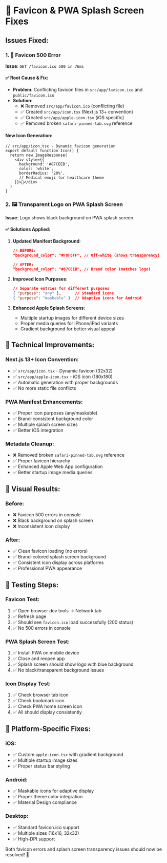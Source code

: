# 🎨 Favicon & PWA Splash Screen Fixes

## Issues Fixed:

### 1. 🚫 **Favicon 500 Error**
**Issue**: `GET /favicon.ico 500 in 76ms`

#### ✅ **Root Cause & Fix:**
- **Problem**: Conflicting favicon files in `src/app/favicon.ico` and `public/favicon.ico`
- **Solution**: 
  - ❌ Removed `src/app/favicon.ico` (conflicting file)
  - ✅ Created `src/app/icon.tsx` (Next.js 13+ convention)
  - ✅ Created `src/app/apple-icon.tsx` (iOS specific)
  - ✅ Removed broken `safari-pinned-tab.svg` reference

#### **New Icon Generation:**
```tsx
// src/app/icon.tsx - Dynamic favicon generation
export default function Icon() {
  return new ImageResponse(
    <div style={{
      background: '#87CEEB',
      color: 'white',
      borderRadius: '20%',
      // Medical emoji for healthcare theme
    }}>🏥</div>
  )
}
```

### 2. 🖼️ **Transparent Logo on PWA Splash Screen**
**Issue**: Logo shows black background on PWA splash screen

#### ✅ **Solutions Applied:**

1. **Updated Manifest Background**:
   ```json
   // BEFORE:
   "background_color": "#F8F8FF", // Off-white (shows transparency)
   
   // AFTER:
   "background_color": "#87CEEB", // Brand color (matches logo)
   ```

2. **Improved Icon Purposes**:
   ```json
   // Separate entries for different purposes
   { "purpose": "any" },      // Standard icons
   { "purpose": "maskable" }  // Adaptive icons for Android
   ```

3. **Enhanced Apple Splash Screens**:
   - Multiple startup images for different device sizes
   - Proper media queries for iPhone/iPad variants
   - Gradient background for better visual appeal

## 🔧 **Technical Improvements:**

### **Next.js 13+ Icon Convention:**
- ✅ `src/app/icon.tsx` - Dynamic favicon (32x32)
- ✅ `src/app/apple-icon.tsx` - iOS icon (180x180)
- ✅ Automatic generation with proper backgrounds
- ✅ No more static file conflicts

### **PWA Manifest Enhancements:**
- ✅ Proper icon purposes (any/maskable)
- ✅ Brand-consistent background color
- ✅ Multiple splash screen sizes
- ✅ Better iOS integration

### **Metadata Cleanup:**
- ❌ Removed broken `safari-pinned-tab.svg` reference
- ✅ Proper favicon hierarchy
- ✅ Enhanced Apple Web App configuration
- ✅ Better startup image media queries

## 🎨 **Visual Results:**

### **Before:**
- ❌ Favicon 500 errors in console
- ❌ Black background on splash screen
- ❌ Inconsistent icon display

### **After:**
- ✅ Clean favicon loading (no errors)
- ✅ Brand-colored splash screen background
- ✅ Consistent icon display across platforms
- ✅ Professional PWA appearance

## 🧪 **Testing Steps:**

### **Favicon Test:**
1. ✅ Open browser dev tools → Network tab
2. ✅ Refresh page
3. ✅ Should see `favicon.ico` load successfully (200 status)
4. ✅ No 500 errors in console

### **PWA Splash Screen Test:**
1. ✅ Install PWA on mobile device
2. ✅ Close and reopen app
3. ✅ Splash screen should show logo with blue background
4. ✅ No black/transparent background issues

### **Icon Display Test:**
1. ✅ Check browser tab icon
2. ✅ Check bookmark icon
3. ✅ Check PWA home screen icon
4. ✅ All should display consistently

## 📱 **Platform-Specific Fixes:**

### **iOS:**
- ✅ Custom `apple-icon.tsx` with gradient background
- ✅ Multiple startup image sizes
- ✅ Proper status bar styling

### **Android:**
- ✅ Maskable icons for adaptive display
- ✅ Proper theme color integration
- ✅ Material Design compliance

### **Desktop:**
- ✅ Standard favicon.ico support
- ✅ Multiple sizes (16x16, 32x32)
- ✅ High-DPI support

Both favicon errors and splash screen transparency issues should now be resolved! 🎯